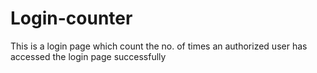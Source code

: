 # Login-counter
This is a login page which count the no. of times an authorized user has accessed the login page successfully
